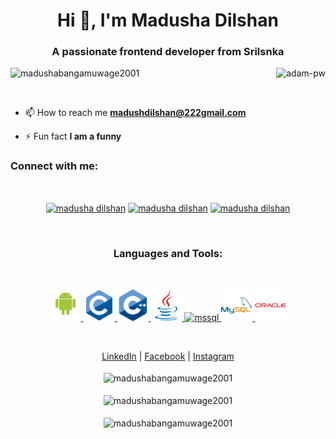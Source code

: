 

<h1 align="center">Hi 👋, I'm Madusha Dilshan</h1>
<h3 align="center">A passionate frontend developer from Srilsnka</h3>

<p><img align="right" src="https://github.com/Adam-pw/Adam-pw/blob/main/animation_500_kxa883sd.gif" alt="adam-pw" /></p>

<p align="left"> <img src="https://komarev.com/ghpvc/?username=madushabangamuwage2001&label=Profile%20views&color=0e75b6&style=flat" alt="madushabangamuwage2001" /> </p>

<p align="left"> <a href="https://twitter.com/" target="blank"><img src="https://img.shields.io/twitter/follow/?logo=twitter&style=for-the-badge" alt="" /></a> </p>

- 📫 How to reach me **madushdilshan@222gmail.com**

- ⚡ Fun fact **I am a funny**

<h3 align="left">Connect with me:</h3><br>
<p align="center">
<a href="https://linkedin.com/in/madusha dilshan" target="blank"><img align="center" src="https://raw.githubusercontent.com/rahuldkjain/github-profile-readme-generator/master/src/images/icons/Social/linked-in-alt.svg" alt="madusha dilshan" height="50" width="50" /></a>
<a href="https://fb.com/madusha dilshan" target="blank"><img align="center" src="https://raw.githubusercontent.com/rahuldkjain/github-profile-readme-generator/master/src/images/icons/Social/facebook.svg" alt="madusha dilshan" height="50" width="50" /></a>
<a href="https://instagram.com/madusha dilshan" target="blank"><img align="center" src="https://raw.githubusercontent.com/rahuldkjain/github-profile-readme-generator/master/src/images/icons/Social/instagram.svg" alt="madusha dilshan" height="50" width="50" /></a>
</p>
<br>
<h3 align="center">Languages and Tools:</h3><br>
<p align="center"> <a href="https://developer.android.com" target="_blank" rel="noreferrer"> <img src="https://raw.githubusercontent.com/devicons/devicon/master/icons/android/android-original-wordmark.svg" alt="android" width="50" height="50"/> </a> <a href="https://www.cprogramming.com/" target="_blank" rel="noreferrer"> <img src="https://raw.githubusercontent.com/devicons/devicon/master/icons/c/c-original.svg" alt="c" width="50" height="50"/> </a> <a href="https://www.w3schools.com/cpp/" target="_blank" rel="noreferrer"> <img src="https://raw.githubusercontent.com/devicons/devicon/master/icons/cplusplus/cplusplus-original.svg" alt="cplusplus" width="50" height="50"/> </a> <a href="https://www.java.com" target="_blank" rel="noreferrer"> <img src="https://raw.githubusercontent.com/devicons/devicon/master/icons/java/java-original.svg" alt="java" width="50" height="50"/> </a> <a href="https://www.microsoft.com/en-us/sql-server" target="_blank" rel="noreferrer"> <img src="https://www.svgrepo.com/show/303229/microsoft-sql-server-logo.svg" alt="mssql" width="50" height="50"/> </a> <a href="https://www.mysql.com/" target="_blank" rel="noreferrer"> <img src="https://raw.githubusercontent.com/devicons/devicon/master/icons/mysql/mysql-original-wordmark.svg" alt="mysql" width="50" height="50"/> </a> <a href="https://www.oracle.com/" target="_blank" rel="noreferrer"> <img src="https://raw.githubusercontent.com/devicons/devicon/master/icons/oracle/oracle-original.svg" alt="oracle" width="50" height="50"/> </a> </p>
<br>
<p align="center"><a href="https://www.linkedin.com/in/madusha-dilshan/">LinkedIn</a> | <a href="https://www.facebook.com/madusha-dilshan/">Facebook</a> | <a href="https://www.instagram.com/madusha-dilshan/">Instagram</a><br><br><img align="center" src="https://github-readme-stats.vercel.app/api/top-langs/?username=madushabangamuwage2001&layout=compact&hide_border=true" alt="madushabangamuwage2001"><br><br><img align="center" src="https://github-readme-stats.vercel.app/api?username=madushabangamuwage2001&show_icons=true&hide_border=true" alt="madushabangamuwage2001"><br><br><img align="center" src="https://github-readme-streak-stats.herokuapp.com/?user=madushabangamuwage2001&hide_border=true" alt="madushabangamuwage2001"></p>
